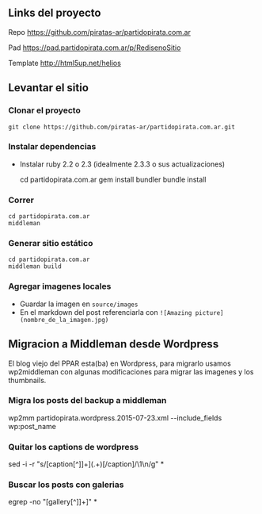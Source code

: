 ## Links del proyecto

Repo https://github.com/piratas-ar/partidopirata.com.ar

Pad https://pad.partidopirata.com.ar/p/RedisenoSitio

Template http://html5up.net/helios

## Levantar el sitio

### Clonar el proyecto

    git clone https://github.com/piratas-ar/partidopirata.com.ar.git

### Instalar dependencias

* Instalar ruby 2.2 o 2.3 (idealmente 2.3.3 o sus actualizaciones)

    cd partidopirata.com.ar
    gem install bundler
    bundle install

### Correr

    cd partidopirata.com.ar
    middleman

### Generar sitio estático

    cd partidopirata.com.ar
    middleman build

### Agregar imagenes locales
* Guardar la imagen en `source/images`
* En el markdown del post referenciarla con `![Amazing picture](nombre_de_la_imagen.jpg)`

## Migracion a Middleman desde Wordpress

El blog viejo del PPAR esta(ba) en Wordpress, para migrarlo usamos wp2middleman
con algunas modificaciones para migrar las imagenes y los thumbnails.

### Migra los posts del backup a middleman

 wp2mm partidopirata.wordpress.2015-07-23.xml --include_fields wp:post_name


### Quitar los captions de wordpress

 sed -i -r "s/\[caption[^]]+](.+)\[\/caption]/\1\n/g" *

### Buscar los posts con galerias

 egrep -no "\[gallery[^]]+]" *
